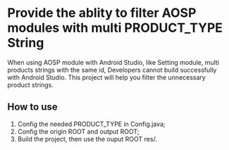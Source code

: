 # Provide the ablity to filter AOSP modules with multi PRODUCT_TYPE String

When using AOSP module with Android Studio, like Setting module, multi products strings with the same id, Developers cannot build successfully with Android Studio.
This project will help you filter the unnecessary product strings.

## How to use

1. Config the needed PRODUCT_TYPE in Config.java;
2. Config the origin ROOT and output ROOT;
3. Build the project, then use the ouput ROOT res/.
